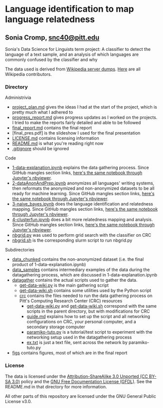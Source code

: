 Language identification to map language relatedness
====================================================
Sonia Cromp, snc40@pitt.edu
---

Sonia's Data Science for Linguists term project: A classifier to detect the
language of a text sample, and an analysis of which languages are commonly
confused by the classifier and why

The data used is derived from [Wikipedia server dumps](https://dumps.wikimedia.org/backup-index-bydb.html). [Here](https://en.wikipedia.org/wiki/Category:Wikipedians_by_language) are all Wikipedia contributors.

### Directory

Administrivia
- [project_plan.md](https://github.com/Data-Science-for-Linguists-2021/languageID-relatedconfusion/blob/main/project_plan.md) gives the ideas I had at the start of the project, which is pretty much what I adhered to
- [progress_report.md](https://github.com/Data-Science-for-Linguists-2021/languageID-relatedconfusion/blob/main/progress_report.md) gives progress updates as I worked on the projects. I tried to make the reports fairly detailed and able to be followed
- [final_report.md](https://github.com/Data-Science-for-Linguists-2021/languageID-relatedconfusion/blob/main/final_report.md) contains the final report
- [final_pres.pdf] is the slideshow I used for the final presentation
- [LICENSE.md](https://github.com/Data-Science-for-Linguists-2021/languageID-relatedconfusion/blob/main/LICENSE.md) contains licensing information
- [README.md](https://github.com/Data-Science-for-Linguists-2021/languageID-relatedconfusion/blob/main/README.md) is what you're reading right now
- [.gitignore](https://github.com/Data-Science-for-Linguists-2021/languageID-relatedconfusion/blob/main/.gitignore) should be ignored

Code
- [1-data-explanation.ipynb](https://github.com/Data-Science-for-Linguists-2021/languageID-relatedconfusion/blob/main/1-data-explanation.ipynb) explains the data gathering process. Since GitHub mangles section links, [here's the same notebook through Jupyter's nbviewer](https://nbviewer.jupyter.org/github/Data-Science-for-Linguists-2021/languageID-relatedconfusion/blob/main/1-data-explanation.ipynb).
- [2-dataAnonAndPrep.ipynb](https://github.com/Data-Science-for-Linguists-2021/languageID-relatedconfusion/blob/main/2-dataAnonAndPrep.ipynb) anonymizes all languages' writing systems, then reformats the anonymized and non-anonymized datasets to be all ready for machine learning. Since GitHub mangles section links, [here's the same notebook through Jupyter's nbviewer](https://nbviewer.jupyter.org/github/Data-Science-for-Linguists-2021/languageID-relatedconfusion/blob/main/2-dataAnonAndPrep.ipynb).
- [3-naive_bayes.ipynb](https://github.com/Data-Science-for-Linguists-2021/languageID-relatedconfusion/blob/main/3-naivebayes.ipynb) does the language identification and relatedness mapping. Since GitHub mangles section links, [here's the same notebook through Jupyter's nbviewer](https://nbviewer.jupyter.org/github/Data-Science-for-Linguists-2021/languageID-relatedconfusion/blob/main/3-naivebayes.ipynb).
- [4-clusterfun.ipynb](https://github.com/Data-Science-for-Linguists-2021/languageID-relatedconfusion/blob/main/4-clusterfun.ipynb) does a bit more relatedness mapping and analysis. Since GitHub mangles section links, [here's the same notebook through Jupyter's nbviewer](https://nbviewer.jupyter.org/github/Data-Science-for-Linguists-2021/languageID-relatedconfusion/blob/main/4-clusterfun.ipynb).
- [nbgrid.py](https://github.com/Data-Science-for-Linguists-2021/languageID-relatedconfusion/blob/main/nbgrid.py) was used to perform grid search with the classifier on CRC
- [nbgrid.sh](https://github.com/Data-Science-for-Linguists-2021/languageID-relatedconfusion/blob/main/nbgrid.sh) is the corresponding slurm script to run nbgrid.py

Subdirectories
- [data_chunked](https://github.com/Data-Science-for-Linguists-2021/languageID-relatedconfusion/tree/main/data_chunked) contains the non-anonymized dataset (i.e. the final product of 1-data-explanation.ipynb)
- [data_samples](https://github.com/Data-Science-for-Linguists-2021/languageID-relatedconfusion/tree/main/data_samples) contains intermediary examples of the data during the datagathering process, which are discussed in 1-data-explanation.ipynb
- [datagather](https://github.com/Data-Science-for-Linguists-2021/languageID-relatedconfusion/tree/main/datagather) contains the actual scripts used to gather the data.
  - [get-data-wiki.py](https://github.com/Data-Science-for-Linguists-2021/languageID-relatedconfusion/blob/main/datagather/get-data-wiki.py) is the main gathering script
  - [get-data-wiki.sh](https://github.com/Data-Science-for-Linguists-2021/languageID-relatedconfusion/blob/main/datagather/get-data-wiki.sh) contains some utilities used by the Python script
  - [crc](https://github.com/Data-Science-for-Linguists-2021/languageID-relatedconfusion/blob/main/datagather/crc) contains the files needed to run the data gathering process on Pitt's Computing Research Center (CRC) resources
    - [get-data-wiki.py](https://github.com/Data-Science-for-Linguists-2021/languageID-relatedconfusion/blob/main/datagather/crc/get-data-wiki.py) and [get-data-wiki.sh](https://github.com/Data-Science-for-Linguists-2021/languageID-relatedconfusion/blob/main/datagather/crc/get-data-wiki.sh) correspond with the same scripts in the parent directory, but with modifications for CRC
    - [guide.md](https://github.com/Data-Science-for-Linguists-2021/languageID-relatedconfusion/blob/main/datagather/crc/guide.md) explains how to set up the script and all networking configurations on CRC, your personal computer, and a secondary storage computer
    - [paramiko-tuto.py](https://github.com/Data-Science-for-Linguists-2021/languageID-relatedconfusion/blob/main/datagather/crc/paramiko-tuto.py) is a tutorial/test script to experiment with the networking setup used in the datagathering process
    - [ex.txt](https://github.com/Data-Science-for-Linguists-2021/languageID-relatedconfusion/blob/main/datagather/crc/ex.txt) is just a text file, sent across the network by paramiko-tuto.py
- [figs](https://github.com/Data-Science-for-Linguists-2021/languageID-relatedconfusion/tree/main/figs) contains figures, most of which are in the final report


### License

The data is licensed under the [Attribution-ShareAlike 3.0 Unported (CC BY-SA 3.0)](https://creativecommons.org/licenses/by-sa/3.0/) policy and the [GNU Free Documentation License (GFDL)](https://en.wikipedia.org/wiki/Wikipedia:Copyrights). See the README.md in that directory for more information.

All other parts of this repository are licensed under the GNU General Public License v3.0.
